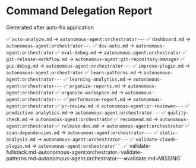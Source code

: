 # Command Delegation Report

Generated after auto-fix application

✅ `auto-analyze.md` → `autonomous-agent:orchestrator---`
✅ `dashboard.md` → `autonomous-agent:orchestrator---`
✅ `dev-auto.md` → `autonomous-agent:orchestrator`
✅ `eval-debug.md` → `autonomous-agent:orchestrator`
✅ `git-release-workflow.md` → `autonomous-agent:git-repository-manager`
✅ `gui-debug.md` → `autonomous-agent:orchestrator---`
✅ `improve-plugin.md` → `autonomous-agent:orchestrator`
✅ `learn-patterns.md` → `autonomous-agent:orchestrator---`
✅ `learning-analytics.md` → `autonomous-agent:orchestrator---`
✅ `organize-reports.md` → `autonomous-agent:orchestrator`
✅ `organize-workspace.md` → `autonomous-agent:orchestrator---`
✅ `performance-report.md` → `autonomous-agent:orchestrator`
✅ `pr-review.md` → `autonomous-agent:pr-reviewer---`
✅ `predictive-analytics.md` → `autonomous-agent:orchestrator---`
✅ `quality-check.md` → `autonomous-agent:orchestrator`
✅ `recommend.md` → `autonomous-agent:orchestrator`
✅ `release-dev.md` → `autonomous-agent:orchestrator`
✅ `scan-dependencies.md` → `autonomous-agent:orchestrator---`
✅ `static-analysis.md` → `autonomous-agent:orchestrator---`
✅ `validate-claude-plugin.md` → `autonomous-agent:orchestrator``
✅ `validate-fullstack.md` → `autonomous-agent:orchestrator`
✅ `validate-patterns.md` → `autonomous-agent:orchestrator---`
❌ `validate.md` → `MISSING`